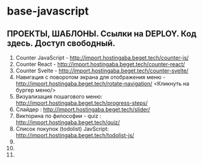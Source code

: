 # base-javascript
##  ПРОЕКТЫ, ШАБЛОНЫ. Ссылки на DEPLOY. Код здесь. Доступ свободный.
1. Counter JavaScript - http://import.hostingaba.beget.tech/counter-js/
2. Counter React - http://import.hostingaba.beget.tech/counter-react/
3. Counter Svelte - http://import.hostingaba.beget.tech/counter-svelte/
4. Навигация с поворотом экрана для отображения меню - http://import.hostingaba.beget.tech/rotate-navigation/
    <Кликнуть на бургер меню/>
5. Визуализация пошагового меню:  http://import.hostingaba.beget.tech/progress-steps/
6. Слайдер : http://import.hostingaba.beget.tech/slider/
7. Викторина по философии - quiz : http://import.hostingaba.beget.tech/quiz/
8. Список покупок (todolist) JavScript: http://import.hostingaba.beget.tech/todolist-js/
9.
10.
11.
